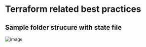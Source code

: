 # Terraform related best practices

## Sample folder strucure with state file 
![image](https://github.com/amtkmr1990/terraform/assets/19201621/0e8e54f5-454f-45bf-a980-596c3ffbfd0d)
